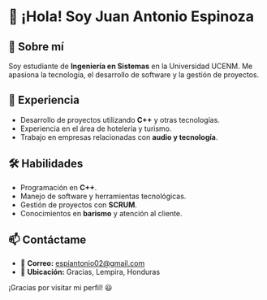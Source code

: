 # 👋 ¡Hola! Soy Juan Antonio Espinoza

## 🚀 Sobre mí
Soy estudiante de **Ingeniería en Sistemas** en la Universidad UCENM. Me apasiona la tecnología, el desarrollo de software y la gestión de proyectos.

## 💼 Experiencia
- Desarrollo de proyectos utilizando **C++** y otras tecnologías.
- Experiencia en el área de hotelería y turismo.
- Trabajo en empresas relacionadas con **audio y tecnología**.

## 🛠 Habilidades
- Programación en **C++**.
- Manejo de software y herramientas tecnológicas.
- Gestión de proyectos con **SCRUM**.
- Conocimientos en **barismo** y atención al cliente.

## 📫 Contáctame
- 📧 **Correo:** espiantonio02@gmail.com
- 📍 **Ubicación:** Gracias, Lempira, Honduras

¡Gracias por visitar mi perfil! 😃

